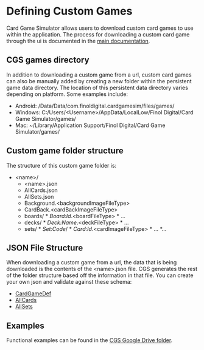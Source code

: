 # Defining Custom Games
Card Game Simulator allows users to download custom card games to use within the application. The process for downloading a custom card game through the ui is documented in the [main documentation](README.md).

## CGS games directory
In addition to downloading a custom game from a url, custom card games can also be manually added by creating a new folder within the persistent game data directory. The location of this persistent data directory varies depending on platform. Some examples include:
- Android: /Data/Data/com.finoldigital.cardgamesim/files/games/
- Windows: C:/Users/\<Username\>/AppData/LocalLow/Finol Digital/Card Game Simulator/games/
- Mac: ~/Library/Application Support/Finol Digital/Card Game Simulator/games/

## Custom game folder structure
The structure of this custom game folder is:
* \<name\>/
  * \<name\>.json
  * AllCards.json
  * AllSets.json
  * Background.\<backgroundImageFileType\>
  * CardBack.\<cardBackImageFileType\>
  * boards/
        * *Board:Id*.\<boardFileType\>
        * ...
  * decks/
        * *Deck:Name*.\<deckFileType\>
        * ...
  * sets/
        * *Set:Code*/
              * *Card:Id*.\<cardImageFileType\>
              * ...
        *...

## JSON File Structure
When downloading a custom game from a url, the data that is being downloaded is the contents of the \<name\>.json file. CGS generates the rest of the folder structure based off the information in that file. You can create your own json and validate against these schema:
- [CardGameDef](schema/CardGameDef.json)
- [AllCards](schema/AllCards.json)
- [AllSets](schema/AllSets.json)

## Examples
Functional examples can be found in the [CGS Google Drive folder](https://drive.google.com/open?id=1kVms-_CXRw1e4Ob18fRkS84MN_cxQGF5).
